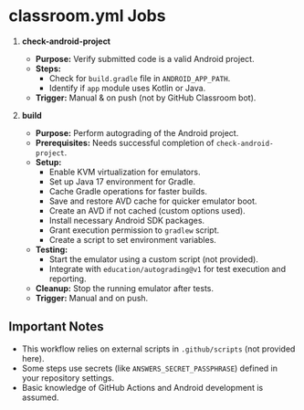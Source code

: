 # classroom.yml Jobs

1. **check-android-project**
    * **Purpose:** Verify submitted code is a valid Android project.
    * **Steps:**
        * Check for `build.gradle` file in `ANDROID_APP_PATH`.
        * Identify if `app` module uses Kotlin or Java.
    * **Trigger:** Manual & on push (not by GitHub Classroom bot).

2. **build**
    * **Purpose:** Perform autograding of the Android project.
    * **Prerequisites:** Needs successful completion of `check-android-project`.
    * **Setup:**
        * Enable KVM virtualization for emulators.
        * Set up Java 17 environment for Gradle.
        * Cache Gradle operations for faster builds.
        * Save and restore AVD cache for quicker emulator boot.
        * Create an AVD if not cached (custom options used).
        * Install necessary Android SDK packages.
        * Grant execution permission to `gradlew` script.
        * Create a script to set environment variables.
    * **Testing:**
        * Start the emulator using a custom script (not provided).
        * Integrate with `education/autograding@v1` for test execution and reporting.
    * **Cleanup:** Stop the running emulator after tests.
    * **Trigger:** Manual and on push.

## Important Notes

* This workflow relies on external scripts in `.github/scripts` (not provided here).
* Some steps use secrets (like `ANSWERS_SECRET_PASSPHRASE`) defined in your repository settings.
* Basic knowledge of GitHub Actions and Android development is assumed.

